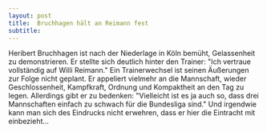 ```yaml
---
layout: post
title:  Bruchhagen hält an Reimann fest
subtitle:  
---
```


Heribert Bruchhagen ist nach der Niederlage in Köln bemüht, Gelassenheit zu demonstrieren. Er stellte sich deutlich hinter den Trainer: "Ich vertraue vollständig auf Willi Reimann." Ein Trainerwechsel ist seinen Äußerungen zur Folge nicht geplant. Er appeliert vielmehr an die Mannschaft, wieder Geschlossenheit, Kampfkraft, Ordnung und Kompaktheit an den Tag zu legen. Allerdings gibt er zu bedenken: "Vielleicht ist es ja auch so, dass drei Mannschaften einfach zu schwach für die Bundesliga sind." Und irgendwie kann man sich des Eindrucks nicht erwehren, dass er hier die Eintracht mit einbezieht...


